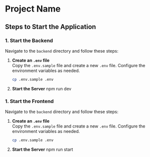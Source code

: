 # Project Name

## Steps to Start the Application

### 1. Start the Backend

Navigate to the `backend` directory and follow these steps:

1. **Create an `.env` file**  
   Copy the `.env.sample` file and create a new `.env` file. Configure the environment variables as needed.
   ```bash
   cp .env.sample .env
   
2. **Start the Server**
   npm run dev

### 1. Start the Frontend

Navigate to the `backend` directory and follow these steps:

1. **Create an `.env` file**  
   Copy the `.env.sample` file and create a new `.env` file. Configure the environment variables as needed.
   ```bash
   cp .env.sample .env
   
2. **Start the Server**
   npm run start

